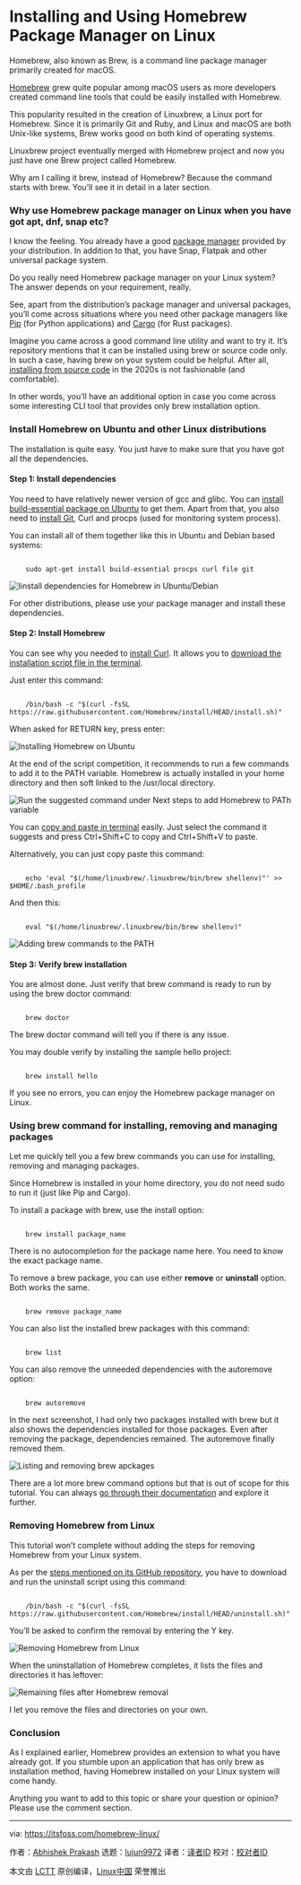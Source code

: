 [#]: subject: "Installing and Using Homebrew Package Manager on Linux"
[#]: via: "https://itsfoss.com/homebrew-linux/"
[#]: author: "Abhishek Prakash https://itsfoss.com/author/abhishek/"
[#]: collector: "lujun9972"
[#]: translator: "geekpi"
[#]: reviewer: " "
[#]: publisher: " "
[#]: url: " "

Installing and Using Homebrew Package Manager on Linux
======

Homebrew, also known as Brew, is a command line package manager primarily created for macOS.

[Homebrew][1] grew quite popular among macOS users as more developers created command line tools that could be easily installed with Homebrew.

This popularity resulted in the creation of Linuxbrew, a Linux port for Homebrew. Since it is primarily Git and Ruby, and Linux and macOS are both Unix-like systems, Brew works good on both kind of operating systems.

Linuxbrew project eventually merged with Homebrew project and now you just have one Brew project called Homebrew.

Why am I calling it brew, instead of Homebrew? Because the command starts with brew. You’ll see it in detail in a later section.

### Why use Homebrew package manager on Linux when you have got apt, dnf, snap etc?

I know the feeling. You already have a good [package manager][2] provided by your distribution. In addition to that, you have Snap, Flatpak and other universal package system.

Do you really need Homebrew package manager on your Linux system? The answer depends on your requirement, really.

See, apart from the distribution’s package manager and universal packages, you’ll come across situations where you need other package managers like [Pip][3] (for Python applications) and [Cargo][4] (for Rust packages).

Imagine you came across a good command line utility and want to try it. It’s repository mentions that it can be installed using brew or source code only. In such a case, having brew on your system could be helpful. After all, [installing from source code][5] in the 2020s is not fashionable (and comfortable).

In other words, you’ll have an additional option in case you come across some interesting CLI tool that provides only brew installation option.

### Install Homebrew on Ubuntu and other Linux distributions

The installation is quite easy. You just have to make sure that you have got all the dependencies.

#### Step 1: Install dependencies

You need to have relatively newer version of gcc and glibc. You can [install build-essential package on Ubuntu][6] to get them. Apart from that, you also need to [install Git][7], Curl and procps (used for monitoring system process).

You can install all of them together like this in Ubuntu and Debian based systems:

```

    sudo apt-get install build-essential procps curl file git

```

![Iinstall dependencies for Homebrew in Ubuntu/Debian][8]

For other distributions, please use your package manager and install these dependencies.

#### Step 2: Install Homebrew

You can see why you needed to [install Curl][9]. It allows you to [download the installation script file in the terminal][10].

Just enter this command:

```

    /bin/bash -c "$(curl -fsSL https://raw.githubusercontent.com/Homebrew/install/HEAD/install.sh)"

```

When asked for RETURN key, press enter:

![Installing Homebrew on Ubuntu][11]

At the end of the script competition, it recommends to run a few commands to add it to the PATH variable. Homebrew is actually installed in your home directory and then soft linked to the /usr/local directory.

![Run the suggested command under Next steps to add Homebrew to PATh variable][12]

You can [copy and paste in terminal][13] easily. Just select the command it suggests and press Ctrl+Shift+C to copy and Ctrl+Shift+V to paste.

Alternatively, you can just copy paste this command:

```

    echo 'eval "$(/home/linuxbrew/.linuxbrew/bin/brew shellenv)"' >> $HOME/.bash_profile

```

And then this:

```

    eval "$(/home/linuxbrew/.linuxbrew/bin/brew shellenv)"

```

![Adding brew commands to the PATH][14]

#### Step 3: Verify brew installation

You are almost done. Just verify that brew command is ready to run by using the brew doctor command:

```

    brew doctor

```

The brew doctor command will tell you if there is any issue.

You may double verify by installing the sample hello project:

```

    brew install hello

```

If you see no errors, you can enjoy the Homebrew package manager on Linux.

### Using brew command for installing, removing and managing packages

Let me quickly tell you a few brew commands you can use for installing, removing and managing packages.

Since Homebrew is installed in your home directory, you do not need sudo to run it (just like Pip and Cargo).

To install a package with brew, use the install option:

```

    brew install package_name

```

There is no autocompletion for the package name here. You need to know the exact package name.

To remove a brew package, you can use either **remove** or **uninstall** option. Both works the same.

```

    brew remove package_name

```

You can also list the installed brew packages with this command:

```

    brew list

```

You can also remove the unneeded dependencies with the autoremove option:

```

    brew autoremove

```

In the next screenshot, I had only two packages installed with brew but it also shows the dependencies installed for those packages. Even after removing the package, dependencies remained. The autoremove finally removed them.

![Listing and removing brew apckages][15]

There are a lot more brew command options but that is out of scope for this tutorial. You can always [go through their documentation][16] and explore it further.

### Removing Homebrew from Linux

This tutorial won’t complete without adding the steps for removing Homebrew from your Linux system.

As per the [steps mentioned on its GitHub repository][17], you have to download and run the uninstall script using this command:

```

    /bin/bash -c "$(curl -fsSL https://raw.githubusercontent.com/Homebrew/install/HEAD/uninstall.sh)"

```

You’ll be asked to confirm the removal by entering the Y key.

![Removing Homebrew from Linux][18]

When the uninstallation of Homebrew completes, it lists the files and directories it has leftover:

![Remaining files after Homebrew removal][19]

I let you remove the files and directories on your own.

### Conclusion

As I explained earlier, Homebrew provides an extension to what you have already got. If you stumble upon an application that has only brew as installation method, having Homebrew installed on your Linux system will come handy.

Anything you want to add to this topic or share your question or opinion? Please use the comment section.

--------------------------------------------------------------------------------

via: https://itsfoss.com/homebrew-linux/

作者：[Abhishek Prakash][a]
选题：[lujun9972][b]
译者：[译者ID](https://github.com/译者ID)
校对：[校对者ID](https://github.com/校对者ID)

本文由 [LCTT](https://github.com/LCTT/TranslateProject) 原创编译，[Linux中国](https://linux.cn/) 荣誉推出

[a]: https://itsfoss.com/author/abhishek/
[b]: https://github.com/lujun9972
[1]: https://brew.sh/
[2]: https://itsfoss.com/package-manager/
[3]: https://itsfoss.com/install-pip-ubuntu/
[4]: https://itsfoss.com/install-rust-cargo-ubuntu-linux/
[5]: https://itsfoss.com/install-software-from-source-code/
[6]: https://itsfoss.com/build-essential-ubuntu/
[7]: https://itsfoss.com/install-git-ubuntu/
[8]: https://i0.wp.com/itsfoss.com/wp-content/uploads/2021/11/install-dependencies-for-homebrew-linux.png?resize=800%2C493&ssl=1
[9]: https://itsfoss.com/install-curl-ubuntu/
[10]: https://itsfoss.com/download-files-from-linux-terminal/
[11]: https://i1.wp.com/itsfoss.com/wp-content/uploads/2021/11/installing-homebrew-ubuntu.png?resize=800%2C453&ssl=1
[12]: https://i1.wp.com/itsfoss.com/wp-content/uploads/2021/11/adding-homebrew-to-path-Linux.png?resize=800%2C442&ssl=1
[13]: https://itsfoss.com/copy-paste-linux-terminal/
[14]: https://i0.wp.com/itsfoss.com/wp-content/uploads/2021/11/post-installation-steps-for-brew.png?resize=786%2C348&ssl=1
[15]: https://i2.wp.com/itsfoss.com/wp-content/uploads/2021/11/brew-remove-packages.png?resize=800%2C572&ssl=1
[16]: https://docs.brew.sh/Manpage
[17]: https://github.com/homebrew/install#uninstall-homebrew
[18]: https://i2.wp.com/itsfoss.com/wp-content/uploads/2021/11/removing-homebrew-from-Linux.png?resize=800%2C539&ssl=1
[19]: https://i0.wp.com/itsfoss.com/wp-content/uploads/2021/11/remaining-files-after-homebrew-removal.png?resize=800%2C464&ssl=1
